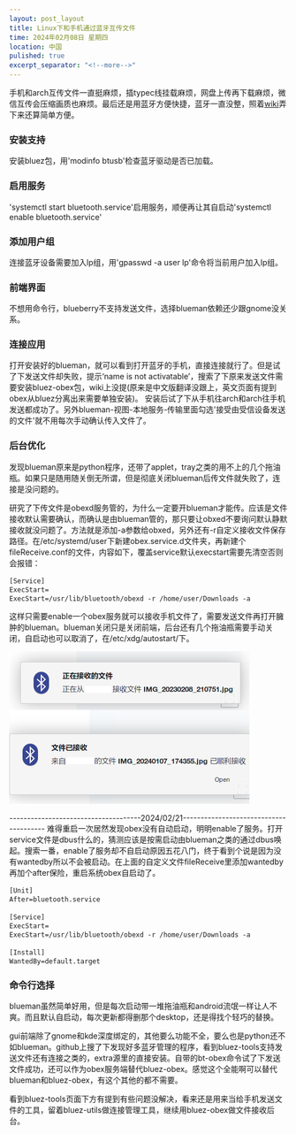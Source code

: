 ```yaml
---
layout: post_layout
title: Linux下和手机通过蓝牙互传文件
time: 2024年02月08日 星期四
location: 中国
pulished: true
excerpt_separator: "<!--more-->"
---
```

手机和arch互传文件一直挺麻烦，插typec线挂载麻烦，网盘上传再下载麻烦，微信互传会压缩画质也麻烦。最后还是用蓝牙方便快捷，蓝牙一直没整，照着[wiki](https://wiki.archlinuxcn.org/wiki/%E8%93%9D%E7%89%99)弄下来还算简单方便。<!--more-->

### **安装支持**  ###
安装bluez包，用'modinfo btusb'检查蓝牙驱动是否已加载。

### **启用服务**  ###
'systemctl start bluetooth.service'启用服务，顺便再让其自启动'systemctl enable bluetooth.service'

### **添加用户组**  ###
连接蓝牙设备需要加入lp组，用'gpasswd -a user lp'命令将当前用户加入lp组。

### **前端界面**  ###
不想用命令行，blueberry不支持发送文件，选择blueman依赖还少跟gnome没关系。

### **连接应用**  ###
打开安装好的blueman，就可以看到打开蓝牙的手机，直接连接就行了。但是试了下发送文件却失败，提示‘name is not activatable’，搜索了下原来发送文件需要安装bluez-obex包，wiki上没提(原来是中文版翻译没跟上，英文页面有提到obex从bluez分离出来需要单独安装)。 安装后试了下从手机往arch和arch往手机发送都成功了。另外blueman-视图-本地服务-传输里面勾选'接受由受信设备发送的文件'就不用每次手动确认传入文件了。

### **后台优化**  ###
发现blueman原来是python程序，还带了applet，tray之类的用不上的几个拖油瓶。如果只是随用随关倒无所谓，但是彻底关闭blueman后传文件就失败了，连接是没问题的。

研究了下传文件是obexd服务管的，为什么一定要开blueman才能传。应该是文件接收默认需要确认，而确认是由blueman管的，那只要让obxed不要询问默认静默接收就没问题了。方法就是添加-a参数给obxed，另外还有-r自定义接收文件保存路径。在/etc/systemd/user下新建obex.service.d文件夹，再新建个fileReceive.conf的文件，内容如下，覆盖service默认execstart需要先清空否则会报错：

```
[Service]
ExecStart=
ExecStart=/usr/lib/bluetooth/obexd -r /home/user/Downloads -a
```
这样只需要enable一个obex服务就可以接收手机文件了，需要发送文件再打开臃肿的blueman。blueman关闭只是关闭前端，后台还有几个拖油瓶需要手动关闭，自启动也可以取消了，在/etc/xdg/autostart/下。

<img src="/assets/img/bluetooth.png" width="435px" />

-------------------------------------2024/02/21---------------------------------------
难得重启一次居然发现obex没有自动启动，明明enable了服务。打开service文件是dbus什么的，猜测应该是按需启动由blueman之类的通过dbus唤起。搜索一番，enable了服务却不自启动原因五花八门，终于看到个说是因为没有wantedby所以不会被启动。在上面的自定义文件fileReceive里添加wantedby再加个after保险，重启系统obex自启动了。

```
[Unit]
After=bluetooth.service

[Service]
ExecStart=
ExecStart=/usr/lib/bluetooth/obexd -r /home/user/Downloads -a

[Install]
WantedBy=default.target
```


### **命令行选择**  ###
blueman虽然简单好用，但是每次启动带一堆拖油瓶和android流氓一样让人不爽。而且默认自启动，每次更新都得删那个desktop，还是得找个轻巧的替换。

gui前端除了gnome和kde深度绑定的，其他要么功能不全，要么也是python还不如blueman。github上搜了下发现好多蓝牙管理的程序，看到bluez-tools支持发送文件还有连接之类的，extra源里的直接安装。自带的bt-obex命令试了下发送文件成功，还可以作为obex服务端替代bluez-obex。感觉这个全能啊可以替代blueman和bluez-obex，有这个其他的都不需要。

看到bluez-tools页面下方有提到有些问题没解决，看来还是用来当给手机发送文件的工具，留着bluez-utils做连接管理工具，继续用bluez-obex做文件接收后台。
